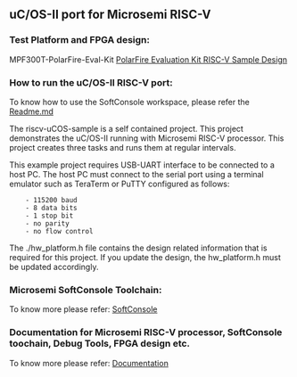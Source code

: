 ## uC/OS-II port for Microsemi RISC-V

### Test Platform and FPGA design:
MPF300T-PolarFire-Eval-Kit
[PolarFire Evaluation Kit RISC-V Sample Design](https://github.com/RISCV-on-Microsemi-FPGA/MPF300T-PolarFire-Eval-Kit/tree/master/Modify_The_FPGA_Design/PF_CoreRISCV_AXI4_BaseDesign)    

### How to run the uC/OS-II RISC-V port:
To know how to use the SoftConsole workspace, please refer the [Readme.md](https://github.com/RISCV-on-Microsemi-FPGA/SoftConsole/blob/master/ExampleWorkspace/README.md)

The riscv-uCOS-sample is a self contained project. This project demonstrates 
the uC/OS-II running with Microsemi RISC-V processor. This project creates  three 
tasks and runs them at regular intervals.
    
This example project requires USB-UART interface to be connected to a host PC. 
The host PC must connect to the serial port using a terminal emulator such as 
TeraTerm or PuTTY configured as follows:
    
        - 115200 baud
        - 8 data bits
        - 1 stop bit
        - no parity
        - no flow control
    
The ./hw_platform.h file contains the design related information that is required 
for this project. If you update the design, the hw_platform.h must be updated 
accordingly.
    
### Microsemi SoftConsole Toolchain:
To know more please refer: [SoftConsole](https://github.com/RISCV-on-Microsemi-FPGA/SoftConsole)

### Documentation for Microsemi RISC-V processor, SoftConsole toochain, Debug Tools, FPGA design etc.
To know more please refer: [Documentation](https://github.com/RISCV-on-Microsemi-FPGA/Documentation)
    
